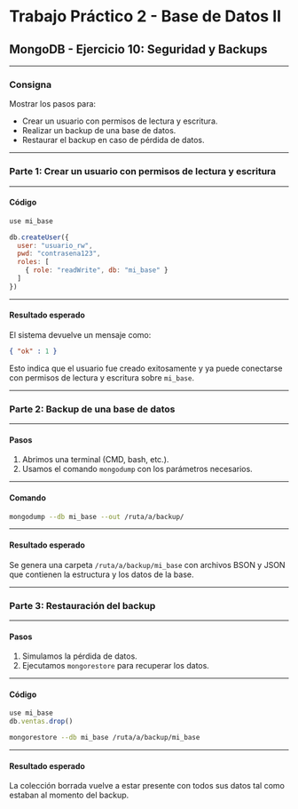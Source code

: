 
# Trabajo Práctico 2 - Base de Datos II  
## MongoDB - Ejercicio 10: Seguridad y Backups

---

### Consigna

Mostrar los pasos para:
- Crear un usuario con permisos de lectura y escritura.
- Realizar un backup de una base de datos.
- Restaurar el backup en caso de pérdida de datos.

---

### Parte 1: Crear un usuario con permisos de lectura y escritura

---

#### Código

```js
use mi_base

db.createUser({
  user: "usuario_rw",
  pwd: "contrasena123",
  roles: [
    { role: "readWrite", db: "mi_base" }
  ]
})
```

---

#### Resultado esperado

El sistema devuelve un mensaje como:
```json
{ "ok" : 1 }
```
Esto indica que el usuario fue creado exitosamente y ya puede conectarse con permisos de lectura y escritura sobre `mi_base`.

---

### Parte 2: Backup de una base de datos

---

#### Pasos

1. Abrimos una terminal (CMD, bash, etc.).
2. Usamos el comando `mongodump` con los parámetros necesarios.

---

#### Comando

```bash
mongodump --db mi_base --out /ruta/a/backup/
```

---

#### Resultado esperado

Se genera una carpeta `/ruta/a/backup/mi_base` con archivos BSON y JSON que contienen la estructura y los datos de la base.

---

### Parte 3: Restauración del backup

---

#### Pasos

1. Simulamos la pérdida de datos.
2. Ejecutamos `mongorestore` para recuperar los datos.

---

#### Código

```js
use mi_base
db.ventas.drop()
```

```bash
mongorestore --db mi_base /ruta/a/backup/mi_base
```

---

#### Resultado esperado

La colección borrada vuelve a estar presente con todos sus datos tal como estaban al momento del backup.
